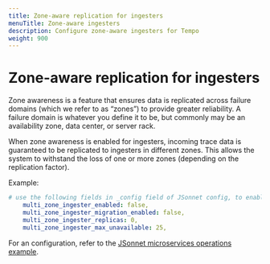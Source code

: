 ```yaml
---
title: Zone-aware replication for ingesters
menuTitle: Zone-aware ingesters
description: Configure zone-aware ingesters for Tempo
weight: 900
---
```


# Zone-aware replication for ingesters

Zone awareness is a feature that ensures data is replicated across failure domains (which we refer to as “zones”) to provide greater reliability.
A failure domain is whatever you define it to be, but commonly may be an availability zone, data center, or server rack.

When zone awareness is enabled for ingesters, incoming trace data is guaranteed to be replicated to ingesters in different zones.
This allows the system to withstand the loss of one or more zones (depending on the replication factor).

Example:

```yaml
# use the following fields in _config field of JSonnet config, to enable zone-aware ingesters.
    multi_zone_ingester_enabled: false,
    multi_zone_ingester_migration_enabled: false,
    multi_zone_ingester_replicas: 0,
    multi_zone_ingester_max_unavailable: 25,
```

For an configuration, refer to the [JSonnet microservices operations example](https://github.com/grafana/tempo/blob/main/operations/jsonnet/microservices/README.md).